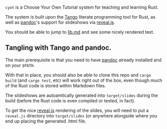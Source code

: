 `cyot` is a Choose Your Own Tutorial system for teaching and learning Rust.

The system is built upon the [Tango] literate programming tool for Rust,
as well as [pandoc]'s support for slideshows via [reveal.js].

[Tango]: https://github.com/pnkfelix/tango/
[pandoc]: http://pandoc.org/
[reveal.js]: http://lab.hakim.se/reveal-js/

You should be able to jump to [lib.md] and see some nicely rendered text.

[lib.md]: src/lib.md

## Tangling with Tango and pandoc.

The main prerequisite is that you need to have [pandoc] already
installed and on your `$PATH`.

With that in place, you should also be able to clone this repo and
`cargo build` (and `cargo test`, etc) will work right out of the box,
even though much of the Rust code is stored within Markdown files.

The slideshows are autoamtically generated into `target/slides` during
the build (before the Rust code is even compiled or tested, in fact).

To get the nice [reveal.js] rendering of the slides, you will need to
put a `reveal.js` directory into `target/slides` (or anywhere
alongside where you end up placing the generated .html file.
